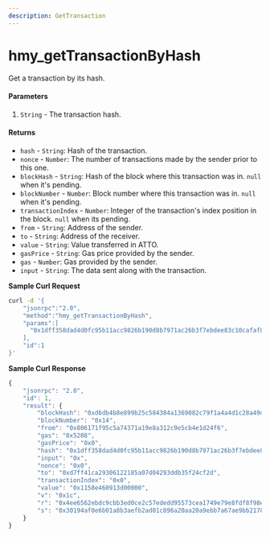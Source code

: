 ```yaml
---
description: GetTransaction
---
```


# hmy\_getTransactionByHash

Get a transaction by its hash.

#### Parameters

1. `String` - The transaction hash.

#### Returns

* `hash` - `String`: Hash of the transaction.
* `nonce` - `Number`: The number of transactions made by the sender prior to this one.
* `blockHash` - `String`: Hash of the block where this transaction was in. `null` when it's pending.
* `blockNumber` - `Number`: Block number where this transaction was in. `null` when it's pending.
* `transactionIndex` - `Number`: Integer of the transaction's index position in the block. `null` when its pending.
* `from` - `String`: Address of the sender.
* `to` - `String`: Address of the receiver.
* `value` - `String`: Value transferred in ATTO.
* `gasPrice` - `String`: Gas price provided by the sender.
* `gas` - `Number`: Gas provided by the sender.
* `input` - `String`: The data sent along with the transaction.

**Sample Curl Request**

```bash
curl -d '{
    "jsonrpc":"2.0",
    "method":"hmy_getTransactionByHash",
    "params":[
      "0x1dff358dad4d0fc95b11acc9826b190d8b7971ac26b3f7ebdee83c10cafaf86f"
    ],
    "id":1
}'
```

**Sample Curl Response**

```javascript
{
    "jsonrpc": "2.0",
    "id": 1,
    "result": {
        "blockHash": "0xd6db4b8e899b25c584384a1369082c79f1a4a4d1c28a49d082507c4bce2a389e",
        "blockNumber": "0x14",
        "from": "0x806171f95c5a74371a19e8a312c9e5cb4e1d24f6",
        "gas": "0x5208",
        "gasPrice": "0x0",
        "hash": "0x1dff358dad4d0fc95b11acc9826b190d8b7971ac26b3f7ebdee83c10cafaf86f",
        "input": "0x",
        "nonce": "0x0",
        "to": "0xd7ff41ca29306122185a07d04293ddb35f24cf2d",
        "transactionIndex": "0x0",
        "value": "0x1158e460913d00000",
        "v": "0x1c",
        "r": "0x4ee6562ebdc9cbb3ed0ce2c57ededd95573cea1749e79e8fdf8f98e8788dd944",
        "s": "0x30194af0e6b01a8b3aefb2ad01c896a20aa20a9ebb7a67ae9bb21783f75f9fd"
    }
}
```

